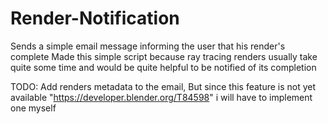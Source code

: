 # Render-Notification
Sends a simple email message informing the user that his render's complete
Made this simple script because ray tracing renders usually take quite some time and would be quite helpful to be notified of its completion


TODO:
    Add renders metadata to the email, But since this feature is not yet available "https://developer.blender.org/T84598" i will have to implement one myself
